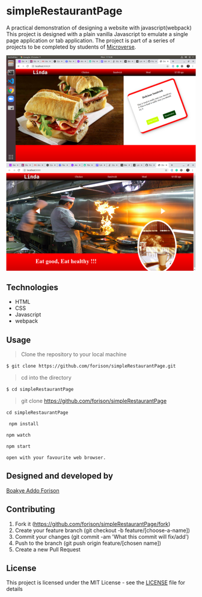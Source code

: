# simpleRestaurantPage 

A practical demonstration of designing a website with javascript(webpack)
This project is designed with a plain vanilla Javascript to emulate a single page application or tab application.
The project is part of a series of projects to be completed by students of [Microverse](https://www.microverse.org/ "The Global School for Remote Software Developers!").

![restaurant](./restPage.png)
![restaurant](./restpage.png)
## Technologies

- HTML
- CSS
- Javascript
- webpack
## Usage

> Clone the repository to your local machine

```sh
$ git clone https://github.com/forison/simpleRestaurantPage.git
```

> cd into the directory

```sh
$ cd simpleRestaurantPage
```
> git clone https://github.com/forison/simpleRestaurantPage

``` 
cd simpleRestaurantPage 
```
```
 npm install
```
```
npm watch
```
```
npm start
```
```
open with your favourite web browser.
```

## Designed and developed by

[Boakye Addo Forison](https://github.com/Forison)


## Contributing

1. Fork it (https://github.com/forison/simpleRestaurantPage/fork)
2. Create your feature branch (git checkout -b feature/[choose-a-name])
3. Commit your changes (git commit -am 'What this commit will fix/add')
4. Push to the branch (git push origin feature/[chosen name])
5. Create a new Pull Request

## License

This project is licensed under the MIT License - see the [LICENSE](./LICENSE.md) file for details
